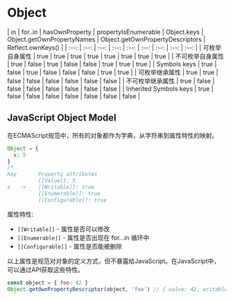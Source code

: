 # Object

| in | for..in | hasOwnProperty | propertyIsEnumerable | Object.keys | Object.getOwnPropertyNames  | Object.getOwnPropertyDescriptors | Reflect.ownKeys() |
| :--: | :--: | :--: | :--: | :--: | :--: | :--: | :--: | :--: |
| 可枚举自身属性 | true | true | true | true | true | true | true | true |
| 不可枚举自身属性 | true | false | true | false | false | true | true | true |
| Symbols keys | true | false | true | false | false | false | true | true |
| 可枚举继承属性 | true | true | false | false | false | false | false | false |
| 不可枚举继承属性 | true | false | false | false | false | false | false | false |
| Inherited Symbols keys | true | false | false | false | false | false | false | false |

## JavaScript Object Model

在ECMAScript规范中，所有的对象都作为字典，从字符串到属性特性的映射。

```js
Object = {
  x: 5
}
/*
Key       Property attributes
          [[Value]]: 5
x   ->    [[Writable]]: true
          [[Enumerable]]: true
          [[Configurable]]: true
```

属性特性:

- `[[Writable]]` - 属性是否可以修改
- `[[Enumerable]]` - 属性是否出现在 for...in 循环中
- `[[Configurable]]` - 属性是否能被删除

以上属性是规范对对象的定义方式，但不暴露给JavaScript。在JavaScript中，可以通过API获取这些特性。

```js
const object = { foo: 42 }
Object.getOwnPropertyDescriptor(object, 'foo') // { value: 42, writable: true, enumerable: true, configurable: true }
```